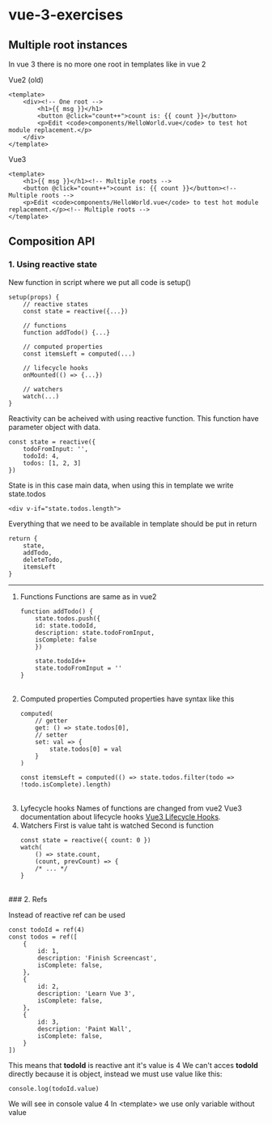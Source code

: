 # vue-3-exercises

## Multiple root instances
In vue 3 there is no more one root in templates like in vue 2

Vue2 (old)
```
<template>
    <div><!-- One root -->
        <h1>{{ msg }}</h1>
        <button @click="count++">count is: {{ count }}</button>
        <p>Edit <code>components/HelloWorld.vue</code> to test hot module replacement.</p>
    </div>
</template>
```

Vue3
```
<template>
    <h1>{{ msg }}</h1><!-- Multiple roots -->
    <button @click="count++">count is: {{ count }}</button><!-- Multiple roots -->
    <p>Edit <code>components/HelloWorld.vue</code> to test hot module replacement.</p><!-- Multiple roots -->
</template>
```

## Composition API

### 1. Using reactive state
New function in script where we put all code is setup()
```
setup(props) {
    // reactive states
    const state = reactive({...})

    // functions
    function addTodo() {...}

    // computed properties
    const itemsLeft = computed(...)

    // lifecycle hooks
    onMounted(() => {...})

    // watchers
    watch(...)
}
```
Reactivity can be acheived with using reactive function. This function have parameter object with data. 
```
const state = reactive({
    todoFromInput: '',
    todoId: 4,
    todos: [1, 2, 3]
})
```
State is in this case main data, when using this in template we write state.todos
```
<div v-if="state.todos.length">
```
Everything that we need to be available in template should be put in return
```
return {
    state,
    addTodo,
    deleteTodo,
    itemsLeft
}
```
***
1. Functions
    Functions are same as in vue2
    ```
    function addTodo() {
        state.todos.push({
        id: state.todoId,
        description: state.todoFromInput,
        isComplete: false
        })

        state.todoId++
        state.todoFromInput = ''
    }
    ```
    <br>
2. Computed properties
    Computed properties have syntax like this
    ```
    computed(
        // getter
        get: () => state.todos[0],
        // setter
        set: val => {
            state.todos[0] = val
        }
    )
    ```
    ```
    const itemsLeft = computed(() => state.todos.filter(todo => !todo.isComplete).length)
    ```
    <br>   
3. Lyfecycle hooks
    Names of functions are changed from vue2
    Vue3 documentation about lifecycle hooks [Vue3 Lifecycle Hooks](https://v3.vuejs.org/guide/composition-api-lifecycle-hooks.html#lifecycle-hooks).
    <br>
4. Watchers
    First is value taht is watched
    Second is function
    ```
    const state = reactive({ count: 0 })
    watch(
        () => state.count,
        (count, prevCount) => {
        /* ... */
    }
    ```
<br>
### 2. Refs

Instead of reactive ref can be used
```
const todoId = ref(4)
const todos = ref([
    {
        id: 1,
        description: 'Finish Screencast',
        isComplete: false,
    },
    {
        id: 2,
        description: 'Learn Vue 3',
        isComplete: false,
    },
    {
        id: 3,
        description: 'Paint Wall',
        isComplete: false,
    }
])
```
This means that **todoId** is reactive ant it's value is 4
We can't acces **todoId** directly because it is object, instead we must use value like this:
```
console.log(todoId.value)
```
We will see in console value 4
In \<template> we use only variable without value